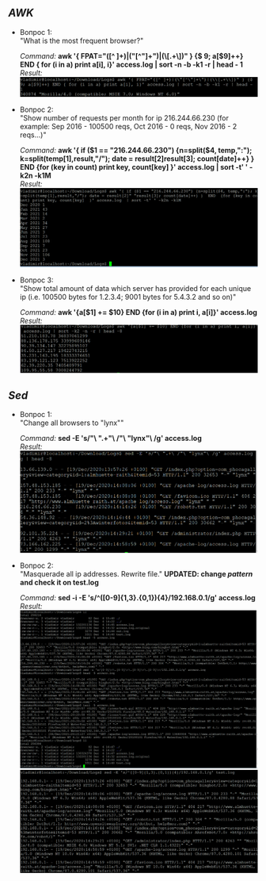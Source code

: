 ## _AWK_

- Вопрос 1:  
  "What is the most frequent browser?"  
  
  _Command:_ __awk '{ FPAT="([^ ]+)|(\"[^\"]+\")|(\\[.+\\])" } {$   9; a[$9]++} END { for (i in a) print a[i], i}' access.log | sort -n -b -k1 -r | head -   1__  
  _Result:_  
  ![1.1](img/1.1.png)

  
- Вопрос 2:  
  "Show number of requests per month for ip 216.244.66.230 (for example: Sep 2016 - 100500 reqs, Oct 2016 - 0 reqs, Nov 2016 - 2 reqs...)"  
  
  _Command:_ __awk '{ if ($1 == "216.244.66.230") {n=split($4, temp,":"); k=split(temp[1],result,"/"); date = result[2]result[3]; count[date]++} }  END  {for (key in count) print key, count[key]  }' access.log  | sort -t' ' -k2n -k1M__    
  _Result:_  
  ![1.2](img/1.2.png)  
    
- Вопрос 3:  
  "Show total amount of data which server has provided for each unique ip (i.e. 100500 bytes for 1.2.3.4; 9001 bytes for 5.4.3.2 and so on)"  
  
  _Command:_ __awk '{a[$1] += $10} END {for (i in a) print i, a[i]}' access.log__    
  _Result:_
  ![1.3](img/1.3.png)  
  
  
## _Sed_

- Вопрос 1:  
  "Change all browsers to "lynx""  
  
  _Command:_ __sed -E 's/"\ ".+"\ /"\ "lynx"\ /g' access.log__  
  _Result:_  
  ![2.1](img/2.1.png)
  
- Вопрос 2:  
  "Masquerade all ip addresses. Rewrite file."  __UPDATED: change *pattern* and check it on test.log__
  
  _Command:_   __sed -i -E 's/^([0-9]{1,3}.{0,1}){4}/192.168.0.1/g' access.log__  
  _Result:_  
  ![2.2](img/2.2.png) 
  ![2.02](img/2.02.png)  


 
